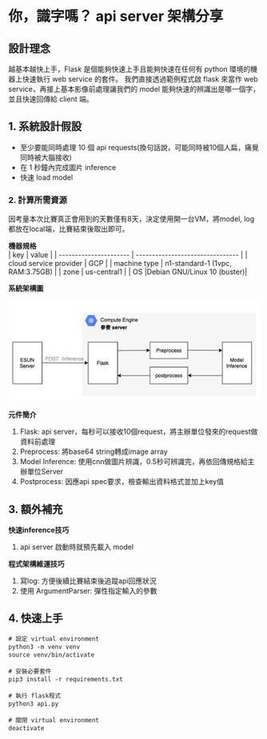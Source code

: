 # 你，識字嗎？ api server 架構分享

## 設計理念

越基本越快上手，Flask 是個能夠快速上手且能夠快速在任何有 python 環境的機器上快速執行 web service 的套件。
我們直接透過範例程式啟 flask 來當作 web service，再接上基本影像前處理讓我們的 model 能夠快速的辨識出是哪一個字，並且快速回傳給 client 端。

## 1. 系統設計假設
- 至少要能同時處理 10 個 api requests(換句話說，可能同時被10個人扁，痛覺同時被大腦接收)
- 在 1 秒鐘內完成圖片 inference
- 快速 load model 

### 2. 計算所需資源
因考量本次比賽真正會用到的天數僅有8天，決定使用開一台VM，將model, log都放在local端，比賽結束後取出即可。

**機器規格**  
|          key           |         value                         |
| ---------------------- | -------------------------------- |
| cloud service provider | GCP                              |
| machine type           | n1-standard-1 (1vpc, RAM:3.75GB) |
| zone                   | us-central1                      |
| OS                     |Debian GNU/Linux 10 (buster)|

**系統架構圖** 

![api_infra](assets/api_infra.png)

**元件簡介** 
1. Flask: api server，每秒可以接收10個request，將主辦單位發來的request做資料前處理
2. Preprocess: 將base64 string轉成image array
3. Model Inference: 使用cnn做圖片辨識，0.5秒可辨識完，再依回傳規格給主辦單位Server
4. Postprocess: 因應api spec要求，檢查輸出資料格式並加上key值

## 3. 額外補充
**快速inference技巧**
1. api server 啟動時就預先載入 model

**程式架構維運技巧**
1. 寫log: 方便後續比賽結束後追蹤api回應狀況
2. 使用 ArgumentParser: 彈性指定輸入的參數

## 4. 快速上手
```sh=
# 設定 virtual environment
python3 -m venv venv
source venv/bin/activate

# 安裝必要套件
pip3 install -r requirements.txt

# 執行 flask程式
python3 api.py

# 關閉 virtual environment
deactivate
```
